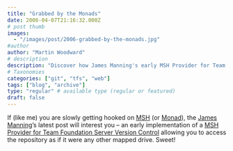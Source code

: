 ```yaml
---
title: "Grabbed by the Monads"
date: 2006-04-07T21:16:32.000Z
# post thumb
images:
  - "/images/post/2006-grabbed-by-the-monads.jpg"
#author
author: "Martin Woodward"
# description
description: "Discover how James Manning's early MSH Provider for Team Foundation Server lets you access repositories like mapped drives."
# Taxonomies
categories: ["git", "tfs", "web"]
tags: ["blog", "archive"]
type: "regular" # available type (regular or featured)
draft: false
---
```

If (like me) you are slowly getting hooked on [MSH](http://channel9.msdn.com/wiki/default.aspx/Channel9.MSHWiki) (or [Monad](http://channel9.msdn.com/wiki/default.aspx/Channel9.MSHWiki)), the [James Manning](http://blogs.msdn.com/jmanning/default.aspx)’s latest post will interest you – an early implementation of a [MSH Provider for Team Foundation Server Version Control](http://blogs.msdn.com/jmanning/archive/2006/04/07/570810.aspx) allowing you to access the repository as if it were any other mapped drive. Sweet!